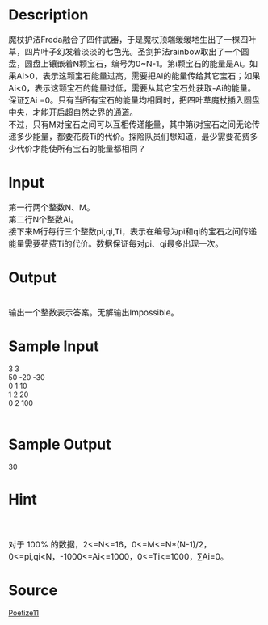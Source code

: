
# Description

<div class="content"><p><span style="font-size: medium">魔杖护法Freda融合了四件武器，于是魔杖顶端缓缓地生出了一棵四叶草，四片叶子幻发着淡淡的七色光。圣剑护法rainbow取出了一个圆盘，圆盘上镶嵌着N颗宝石，编号为0~N-1。第i颗宝石的能量是Ai。如果Ai&gt;0，表示这颗宝石能量过高，需要把Ai的能量传给其它宝石；如果Ai&lt;0，表示这颗宝石的能量过低，需要从其它宝石处获取-Ai的能量。保证∑Ai =0。只有当所有宝石的能量均相同时，把四叶草魔杖插入圆盘中央，才能开启超自然之界的通道。<br/>
不过，只有M对宝石之间可以互相传递能量，其中第i对宝石之间无论传递多少能量，都要花费Ti的代价。探险队员们想知道，最少需要花费多少代价才能使所有宝石的能量都相同？</span></p></div>

# Input

<div class="content"><p><span style="font-size: medium">第一行两个整数N、M。<br/>
第二行N个整数Ai。<br/>
接下来M行每行三个整数pi,qi,Ti，表示在编号为pi和qi的宝石之间传递能量需要花费Ti的代价。数据保证每对pi、qi最多出现一次。</span></p>
<p></p></div>

# Output

<div class="content"><p><span style="font-size: medium"><br/>
输出一个整数表示答案。无解输出Impossible。</span></p>
<p></p></div>

# Sample Input

<div class="content"><span class="sampledata">3 3<br/>
50 -20 -30<br/>
0 1 10<br/>
1 2 20<br/>
0 2 100<br/>
<br/>
</span></div>

# Sample Output

<div class="content"><span class="sampledata">30<br/>
</span></div>

# Hint

<div class="content"><p></p><p><span style="font-size: medium"> <br/><br/>
对于 100% 的数据，2&lt;=N&lt;=16，0&lt;=M&lt;=N*(N-1)/2，0&lt;=pi,qi&lt;N，-1000&lt;=Ai&lt;=1000，0&lt;=Ti&lt;=1000，∑Ai=0。</span></p><p></p></div>

# Source

<div class="content"><p><a href="problemset.php?search=Poetize11">Poetize11</a></p></div>

